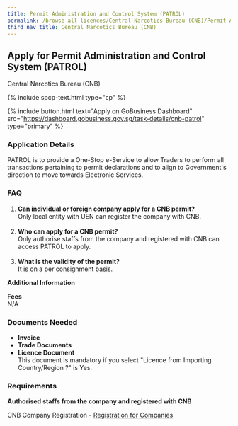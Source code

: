 ```yaml
---
title: Permit Administration and Control System (PATROL)
permalink: /browse-all-licences/Central-Narcotics-Bureau-(CNB)/Permit-Administration-and-Control-System(PATROL)
third_nav_title: Central Narcotics Bureau (CNB)
---
```


## Apply for Permit Administration and Control System (PATROL)

Central Narcotics Bureau (CNB)

{% include spcp-text.html type="cp" %}

{% include button.html text="Apply on GoBusiness Dashboard" src="https://dashboard.gobusiness.gov.sg/task-details/cnb-patrol" type="primary" %}

<H3>Application Details</H3>

<p>PATROL is to provide a One-Stop e-Service to allow Traders to perform all transactions pertaining to permit declarations and to align to Government's direction to move towards Electronic Services.</p>
<h3>FAQ</h3>
<ol>
<li><strong>Can individual or foreign company apply for a CNB permit?</strong><br />Only local entity with UEN can register the company with CNB.<br /><br /></li>
<li><strong>Who can apply for a CNB permit?</strong><br />Only authorise staffs from the company and registered with CNB can access PATROL to apply.<br /><br /></li>
<li><strong>What is the validity of the permit?</strong><br />It is on a per consignment basis.</li>
</ol>

<strong>Additional Information</strong>

<p><strong>Fees</strong><br />N/A</p>

<H3>Documents Needed</H3>

<ul>
<li><strong>Invoice</strong></li>
<li><strong>Trade Documents</strong></li>
<li><strong>Licence Document</strong> <br />This document is mandatory if you select "Licence from Importing Country/Region ?" is Yes.</li>
</ul>

<H3>Requirements</H3>

<p><strong>Authorised staffs from the company and registered with CNB</strong></p>
<p>CNB Company Registration - <a href="https://www.gobusiness.gov.sg/browse-all-licences/central-narcotics-bureau-(cnb)/company-registration-(cr)" target="_blank" rel="noopener">Registration for Companies</a></p>

